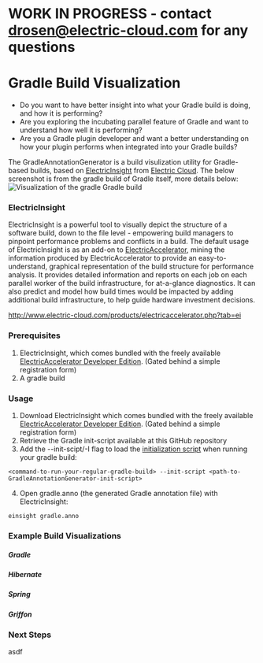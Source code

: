 # WORK IN PROGRESS - contact drosen@electric-cloud.com for any questions

# Gradle Build Visualization
* Do you want to have better insight into what your Gradle build is doing, and how it is performing? 
* Are you exploring the incubating parallel feature of Gradle and want to understand how well it is performing? 
* Are you a Gradle plugin developer and want a better understanding on how your plugin performs when integrated into your Gradle builds? 

The GradleAnnotationGenerator is a build visulization utility for Gradle-based builds, based on [ElectricInsight](http://www.electric-cloud.com/products/electricaccelerator.php?tab=ei) from [Electric Cloud](http://www.electric-cloud.com). The below screenshot is from the gradle build of Gradle itself, more details below:
![Visualization of the gradle Gradle build](https://github.com/electriccommunity/electricaccelerator/blob/master/GradleAnnotationGenerator/screenshots/20131106_Gradle_Anno_screenshot.png?raw=true "Visualization of the gradle Gradle build")

### ElectricInsight
ElectricInsight is a powerful tool to visually depict the structure of a software build, down to the file level - empowering build managers to pinpoint performance problems and conflicts in a build. The default usage of ElectricInsight is as an add-on to [ElectricAccelerator](http://www.electric-cloud.com/products/electricaccelerator.php), mining the information produced by ElectricAccelerator to provide an easy-to-understand, graphical representation of the build structure for performance analysis. It provides detailed information and reports on each job on each parallel worker of the build infrastructure, for at-a-glance diagnostics. It can also predict and model how build times would be impacted by adding additional build infrastructure, to help guide hardware investment decisions.

http://www.electric-cloud.com/products/electricaccelerator.php?tab=ei

### Prerequisites
1. ElectricInsight, which comes bundled with the freely available [ElectricAccelerator Developer Edition](http://www.electric-cloud.com/downloads/software.php?tab=eade&promo=Github_Gradle). (Gated behind a simple registration form)
2. A gradle build

### Usage
1. Download ElectricInsight which comes bundled with the freely available [ElectricAccelerator Developer Edition](http://www.electric-cloud.com/downloads/software.php?tab=eade&promo=Github_Gradle). (Gated behind a simple registration form)
2. Retrieve the Gradle init-script available at this GitHub repository
3. Add the --init-scipt/-I flag to load the [initialization script](http://www.gradle.org/docs/current/userguide/init_scripts.html) when running your gradle build:
```
<command-to-run-your-regular-gradle-build> --init-script <path-to-GradleAnnotationGenerator-init-script>
```
4. Open gradle.anno (the generated Gradle annotation file) with ElectricInsight:
```
einsight gradle.anno
```

### Example Build Visualizations

##### Gradle

##### Hibernate

##### Spring

##### Griffon

### Next Steps
asdf

